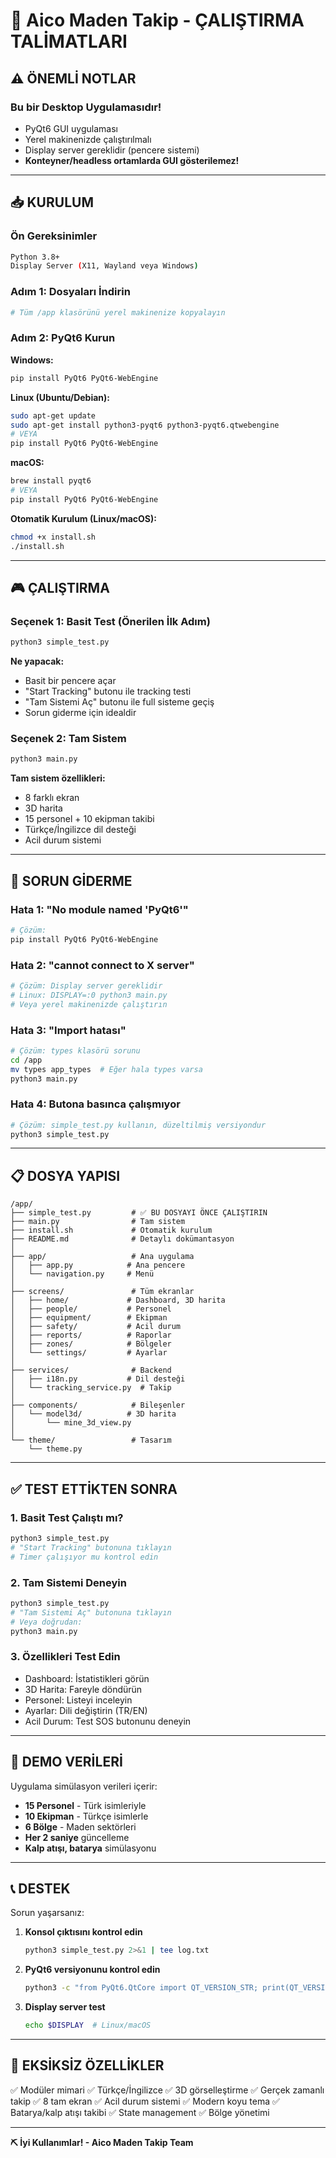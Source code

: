 # 🚀 Aico Maden Takip - ÇALIŞTIRMA TALİMATLARI

## ⚠️ ÖNEMLİ NOTLAR

### Bu bir Desktop Uygulamasıdır!
- PyQt6 GUI uygulaması
- Yerel makinenizde çalıştırılmalı
- Display server gereklidir (pencere sistemi)
- **Konteyner/headless ortamlarda GUI gösterilemez!**

---

## 📥 KURULUM

### Ön Gereksinimler
```bash
Python 3.8+
Display Server (X11, Wayland veya Windows)
```

### Adım 1: Dosyaları İndirin
```bash
# Tüm /app klasörünü yerel makinenize kopyalayın
```

### Adım 2: PyQt6 Kurun

**Windows:**
```bash
pip install PyQt6 PyQt6-WebEngine
```

**Linux (Ubuntu/Debian):**
```bash
sudo apt-get update
sudo apt-get install python3-pyqt6 python3-pyqt6.qtwebengine
# VEYA
pip install PyQt6 PyQt6-WebEngine
```

**macOS:**
```bash
brew install pyqt6
# VEYA  
pip install PyQt6 PyQt6-WebEngine
```

**Otomatik Kurulum (Linux/macOS):**
```bash
chmod +x install.sh
./install.sh
```

---

## 🎮 ÇALIŞTIRMA

### Seçenek 1: Basit Test (Önerilen İlk Adım)
```bash
python3 simple_test.py
```

**Ne yapacak:**
- Basit bir pencere açar
- "Start Tracking" butonu ile tracking testi
- "Tam Sistemi Aç" butonu ile full sisteme geçiş
- Sorun giderme için idealdir

### Seçenek 2: Tam Sistem
```bash
python3 main.py
```

**Tam sistem özellikleri:**
- 8 farklı ekran
- 3D harita
- 15 personel + 10 ekipman takibi
- Türkçe/İngilizce dil desteği
- Acil durum sistemi

---

## 🐛 SORUN GİDERME

### Hata 1: "No module named 'PyQt6'"
```bash
# Çözüm:
pip install PyQt6 PyQt6-WebEngine
```

### Hata 2: "cannot connect to X server"
```bash
# Çözüm: Display server gereklidir
# Linux: DISPLAY=:0 python3 main.py
# Veya yerel makinenizde çalıştırın
```

### Hata 3: "Import hatası"
```bash
# Çözüm: types klasörü sorunu
cd /app
mv types app_types  # Eğer hala types varsa
python3 main.py
```

### Hata 4: Butona basınca çalışmıyor
```bash
# Çözüm: simple_test.py kullanın, düzeltilmiş versiyondur
python3 simple_test.py
```

---

## 📋 DOSYA YAPISI

```
/app/
├── simple_test.py         # ✅ BU DOSYAYI ÖNCE ÇALIŞTIRIN
├── main.py                # Tam sistem
├── install.sh             # Otomatik kurulum
├── README.md              # Detaylı dokümantasyon
│
├── app/                   # Ana uygulama
│   ├── app.py            # Ana pencere
│   └── navigation.py     # Menü
│
├── screens/               # Tüm ekranlar
│   ├── home/             # Dashboard, 3D harita
│   ├── people/           # Personel
│   ├── equipment/        # Ekipman
│   ├── safety/           # Acil durum
│   ├── reports/          # Raporlar
│   ├── zones/            # Bölgeler
│   └── settings/         # Ayarlar
│
├── services/              # Backend
│   ├── i18n.py           # Dil desteği
│   └── tracking_service.py  # Takip
│
├── components/            # Bileşenler
│   └── model3d/          # 3D harita
│       └── mine_3d_view.py
│
└── theme/                 # Tasarım
    └── theme.py
```

---

## ✅ TEST ETTİKTEN SONRA

### 1. Basit Test Çalıştı mı?
```bash
python3 simple_test.py
# "Start Tracking" butonuna tıklayın
# Timer çalışıyor mu kontrol edin
```

### 2. Tam Sistemi Deneyin
```bash
python3 simple_test.py
# "Tam Sistemi Aç" butonuna tıklayın
# Veya doğrudan:
python3 main.py
```

### 3. Özellikleri Test Edin
- Dashboard: İstatistikleri görün
- 3D Harita: Fareyle döndürün
- Personel: Listeyi inceleyin
- Ayarlar: Dili değiştirin (TR/EN)
- Acil Durum: Test SOS butonunu deneyin

---

## 🎯 DEMO VERİLERİ

Uygulama simülasyon verileri içerir:
- **15 Personel** - Türk isimleriyle
- **10 Ekipman** - Türkçe isimlerle
- **6 Bölge** - Maden sektörleri
- **Her 2 saniye** güncelleme
- **Kalp atışı, batarya** simülasyonu

---

## 📞 DESTEK

Sorun yaşarsanız:

1. **Konsol çıktısını kontrol edin**
   ```bash
   python3 simple_test.py 2>&1 | tee log.txt
   ```

2. **PyQt6 versiyonunu kontrol edin**
   ```bash
   python3 -c "from PyQt6.QtCore import QT_VERSION_STR; print(QT_VERSION_STR)"
   ```

3. **Display server test**
   ```bash
   echo $DISPLAY  # Linux/macOS
   ```

---

## 🎨 EKSİKSİZ ÖZELLİKLER

✅ Modüler mimari
✅ Türkçe/İngilizce
✅ 3D görselleştirme
✅ Gerçek zamanlı takip
✅ 8 tam ekran
✅ Acil durum sistemi
✅ Modern koyu tema
✅ Batarya/kalp atışı takibi
✅ State management
✅ Bölge yönetimi

---

**⛏️ İyi Kullanımlar! - Aico Maden Takip Team**
